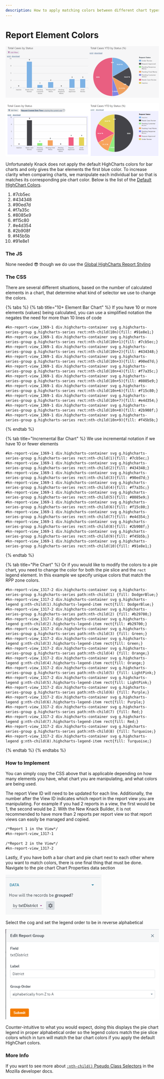 ```yaml
---
description: How to apply matching colors between different chart types
---
```


# Report Element Colors

![Without matching colors](../../.gitbook/assets/image%20%28139%29.png)

![With matching colors; bars, pie slices, and pie legend](../../.gitbook/assets/image%20%28142%29.png)

Unfortunately Knack does not apply the default HighCharts colors for bar charts and only gives the bar elements the first blue color. To increase clarity when comparing charts, we manipulate each individual bar so that is matches its corresponding pie chart color. Below is the list of the [Default HighChart Colors](https://api.highcharts.com/highcharts/colors).

1. \#7cb5ec
2. \#434348
3. \#90ed7d
4. \#f7a35c
5. \#8085e9
6. \#f15c80
7. \#e4d354
8. \#2b908f
9. \#f45b5b
10. \#91e8e1

### The JS

None needed 😎 though we do use the [Global HighCharts Report Styling](https://atd-dts.gitbook.io/atd-knack-operations/knack-code/looks/global-report-styling)

### The CSS

There are several different situations, based on the number of calculated elements in a chart, that determine what kind of selector we use to change the colors.

{% tabs %}
{% tab title="10+ Element Bar Chart" %}
If you have 10 or more elements \(values\) being calculated, you can use a simplified notation the negates the need for more than 10 lines of code

```text
#kn-report-view_1369-1 div.highcharts-container svg g.highcharts-series-group g.highcharts-series rect:nth-child(10n){fill: #91e8e1;}
#kn-report-view_1369-1 div.highcharts-container svg g.highcharts-series-group g.highcharts-series rect:nth-child(10n+1){fill: #7cb5ec;}
#kn-report-view_1369-1 div.highcharts-container svg g.highcharts-series-group g.highcharts-series rect:nth-child(10n+2){fill: #434348;}
#kn-report-view_1369-1 div.highcharts-container svg g.highcharts-series-group g.highcharts-series rect:nth-child(10n+3){fill: #90ed7d;}
#kn-report-view_1369-1 div.highcharts-container svg g.highcharts-series-group g.highcharts-series rect:nth-child(10n+4){fill: #f7a35c;}
#kn-report-view_1369-1 div.highcharts-container svg g.highcharts-series-group g.highcharts-series rect:nth-child(10n+5){fill: #8085e9;}
#kn-report-view_1369-1 div.highcharts-container svg g.highcharts-series-group g.highcharts-series rect:nth-child(10n+6){fill: #f15c80;}
#kn-report-view_1369-1 div.highcharts-container svg g.highcharts-series-group g.highcharts-series rect:nth-child(10n+7){fill: #e4d354;}
#kn-report-view_1369-1 div.highcharts-container svg g.highcharts-series-group g.highcharts-series rect:nth-child(10n+8){fill: #2b908f;}
#kn-report-view_1369-1 div.highcharts-container svg g.highcharts-series-group g.highcharts-series rect:nth-child(10n+9){fill: #f45b5b;}
```
{% endtab %}

{% tab title="Incremental Bar Chart" %}
We use incremental notation if we have 10 or fewer elements

```text
#kn-report-view_1369-1 div.highcharts-container svg g.highcharts-series-group g.highcharts-series rect:nth-child(1){fill: #7cb5ec;}
#kn-report-view_1369-1 div.highcharts-container svg g.highcharts-series-group g.highcharts-series rect:nth-child(2){fill: #434348;}
#kn-report-view_1369-1 div.highcharts-container svg g.highcharts-series-group g.highcharts-series rect:nth-child(3){fill: #90ed7d;}
#kn-report-view_1369-1 div.highcharts-container svg g.highcharts-series-group g.highcharts-series rect:nth-child(4){fill: #f7a35c;}
#kn-report-view_1369-1 div.highcharts-container svg g.highcharts-series-group g.highcharts-series rect:nth-child(5){fill: #8085e9;}
#kn-report-view_1369-1 div.highcharts-container svg g.highcharts-series-group g.highcharts-series rect:nth-child(6){fill: #f15c80;}
#kn-report-view_1369-1 div.highcharts-container svg g.highcharts-series-group g.highcharts-series rect:nth-child(7){fill: #e4d354;}
#kn-report-view_1369-1 div.highcharts-container svg g.highcharts-series-group g.highcharts-series rect:nth-child(8){fill: #2b908f;}
#kn-report-view_1369-1 div.highcharts-container svg g.highcharts-series-group g.highcharts-series rect:nth-child(9){fill: #f45b5b;}
#kn-report-view_1369-1 div.highcharts-container svg g.highcharts-series-group g.highcharts-series rect:nth-child(10){fill: #91e8e1;}
```
{% endtab %}

{% tab title="Pie Chart" %}
Or if you would like to modify the colors to a pie chart, you need to change the color for both the pie slice and the `rect` legend element. In this example we specify unique colors that match the RPP zone colors.

```text
#kn-report-view_1317-2 div.highcharts-container svg g.highcharts-series-group g.highcharts-series path:nth-child(1) {fill: DodgerBlue;}
#kn-report-view_1317-2 div.highcharts-container svg g.highcharts-legend g:nth-child(1).highcharts-legend-item rect{fill: DodgerBlue;}
#kn-report-view_1317-2 div.highcharts-container svg g.highcharts-series-group g.highcharts-series path:nth-child(2) {fill: #b29700;}
#kn-report-view_1317-2 div.highcharts-container svg g.highcharts-legend g:nth-child(2).highcharts-legend-item rect{fill: #b29700;}
#kn-report-view_1317-2 div.highcharts-container svg g.highcharts-series-group g.highcharts-series path:nth-child(3) {fill: Green;}
#kn-report-view_1317-2 div.highcharts-container svg g.highcharts-legend g:nth-child(3).highcharts-legend-item rect{fill: Green;}
#kn-report-view_1317-2 div.highcharts-container svg g.highcharts-series-group g.highcharts-series path:nth-child(4) {fill: Orange;}
#kn-report-view_1317-2 div.highcharts-container svg g.highcharts-legend g:nth-child(4).highcharts-legend-item rect{fill: Orange;}
#kn-report-view_1317-2 div.highcharts-container svg g.highcharts-series-group g.highcharts-series path:nth-child(5) {fill: LightPink;}
#kn-report-view_1317-2 div.highcharts-container svg g.highcharts-legend g:nth-child(5).highcharts-legend-item rect{fill: LightPink;}
#kn-report-view_1317-2 div.highcharts-container svg g.highcharts-series-group g.highcharts-series path:nth-child(6) {fill: Purple;}
#kn-report-view_1317-2 div.highcharts-container svg g.highcharts-legend g:nth-child(6).highcharts-legend-item rect{fill: Purple;}
#kn-report-view_1317-2 div.highcharts-container svg g.highcharts-series-group g.highcharts-series path:nth-child(7) {fill: Red;}
#kn-report-view_1317-2 div.highcharts-container svg g.highcharts-legend g:nth-child(7).highcharts-legend-item rect{fill: Red;}
#kn-report-view_1317-2 div.highcharts-container svg g.highcharts-series-group g.highcharts-series path:nth-child(8) {fill: Turquoise;}
#kn-report-view_1317-2 div.highcharts-container svg g.highcharts-legend g:nth-child(8).highcharts-legend-item rect{fill: Turquoise;}
```
{% endtab %}
{% endtabs %}

### How to Implement

You can simply copy the CSS above that is applicable depending on how many elements you have, what chart you are manipulating, and what colors are being used.

The report View ID will need to be updated for each line. Additionally, the number after the View ID indicates which report in the report view you are manipulating. For example if you had 2 reports in a view, the first would be 1, the second would be 2. With the New Knack Builder, it is not recommended to have more than 2 reports per report view so that report views can easily be managed and copied.

```text
/*Report 1 in the View*/
#kn-report-view_1317-1

/*Report 2 in the View*/
#kn-report-view_1317-2
```

Lastly, if you have both a bar chart and pie chart next to each other where you want to match colors, there is one final thing that must be done. Navigate to the pie chart Chart Properties data section

![](../../.gitbook/assets/image%20%28143%29.png)

Select the cog and set the legend order to be in reverse alphabetical

![](../../.gitbook/assets/image%20%28140%29.png)

Counter-intuitive to what you would expect, doing this displays the pie chart legend in proper alphabetical order so the legend colors match the pie slice colors which in turn will match the bar chart colors if you apply the default HighChart colors.

### More Info

If you want to see more about [`:nth-child()` Pseudo Class Selectors](https://developer.mozilla.org/en-US/docs/Web/CSS/:nth-child#example_selectors) in the Mozilla developer docs.

